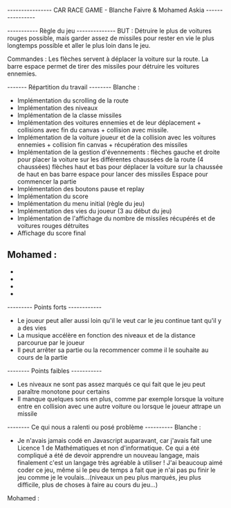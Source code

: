 ---------------- CAR RACE GAME - Blanche Faivre & Mohamed Askia ----------------

----------- Règle du jeu --------------
BUT : Détruire le plus de voitures rouges possible, mais garder assez de missiles pour rester en vie
le plus longtemps possible et aller le plus loin dans le jeu.

Commandes : Les flèches servent à déplacer la voiture sur la route. 
La barre espace permet de tirer des missiles pour détruire les voitures ennemies.


------- Répartition du travail --------
Blanche : 
- Implémentation du scrolling de la route
- Implémentation des niveaux
- Implémentation de la classe missiles
- Implémentation des voitures ennemies et de leur déplacement + collisions avec fin du canvas + collision avec missile.
- Implémentation de la voiture joueur et de la collision avec les voitures ennemies + collision fin canvas + récupération des missiles 
- Implémentation de la gestion d'évennements : flèches gauche et droite pour placer la voiture sur les différentes chaussées de la route (4 chaussées)
					       flèches haut et bas pour déplacer la voiture sur la chaussée de haut en bas
					       barre espace pour lancer des missiles
					       Espace pour commencer la partie
- Implémentation des boutons pause et replay
- Implémentation du score
- Implémentation du menu initial (règle du jeu)
- Implémentation des vies du joueur (3 au début du jeu)
- Implémentation de l'affichage du nombre de missiles récupérés et de voitures rouges détruites
- Affichage du score final 

Mohamed :
-
-
-
-
-


--------- Points forts ------------
- Le joueur peut aller aussi loin qu'il le veut car le jeu continue tant qu'il y a des vies
- La musique accélère en fonction des niveaux et de la distance parcourue par le joueur
- Il peut arrêter sa partie ou la recommencer comme il le souhaite au cours de la partie


-------- Points faibles -----------
- Les niveaux ne sont pas assez marqués ce qui fait que le jeu peut paraître monotone pour certains
- Il manque quelques sons en plus, comme par exemple lorsque la voiture entre en collision avec une autre voiture ou lorsque le joueur attrape un missile


-------- Ce qui nous a ralenti ou posé problème ----------
Blanche : 
- Je n'avais jamais codé en Javascript auparavant, car j'avais fait une Licence 1 de Mathématiques et non d'informatique. 
Ce qui a été compliqué a été de devoir apprendre un nouveau langage, mais finalement c'est un langage très agréable à utiliser !
J'ai beaucoup aimé coder ce jeu, même si le peu de temps a fait que je n'ai pas pu finir le jeu comme je le voulais...(niveaux un peu plus marqués,
jeu plus difficile, plus de choses à faire au cours du jeu...)

Mohamed : 
